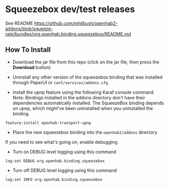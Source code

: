 # Squeezebox dev/test releases

See README
https://github.com/mhilbush/openhab2-addons/blob/squeeze-rate/bundles/org.openhab.binding.squeezebox/README.md

## How To Install

- Download the jar file from this repo (click on the jar file, then press the **Download** button)

- Uninstall any other version of the squeezebox binding that was installed through PaperUI or `conf/services/addons.cfg`

- Install the upnp feature using the following Karaf console command. Note: Bindings installed in the addons directory don't have their dependencies automatically installed. The SqueezeBox binding depends on upnp, which might've been uninstalled when you uninstalled the binding.

```
feature:install openhab-transport-upnp
```

- Place the new squeezebox binding into the `openhab2/addons` directory


If you need to see what's going on, enable debugging

- Turn on DEBUG level logging using this command

```
log:set DEBUG org.openhab.binding.squeezebox
```

- Turn off DEBUG level logging using this command

```
log:set INFO org.openhab.binding.squeezebox
```
